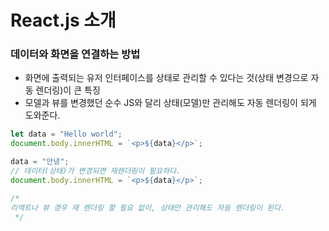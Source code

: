 # React.js 소개

### 데이터와 화면을 연결하는 방법

* 화면에 출력되는 유저 인터페이스를 상태로 관리할 수 있다는 것(상태 변경으로 자동 렌더링)이 큰 특징
* 모델과 뷰를 변경했던 순수 JS와 달리 상태(모델)만 관리해도 자동 렌더링이 되게 도와준다.

```javascript
let data = "Hello world";
document.body.innerHTML = `<p>${data}</p>`;

data = "안녕";
// 데이터(상태)가 변경되면 재렌더링이 필요하다.
document.body.innerHTML = `<p>${data}</p>`;

/*
리액트나 뷰 경우 재 렌더링 할 필요 없이, 상태만 관리해도 자동 렌더링이 된다.
 */


```